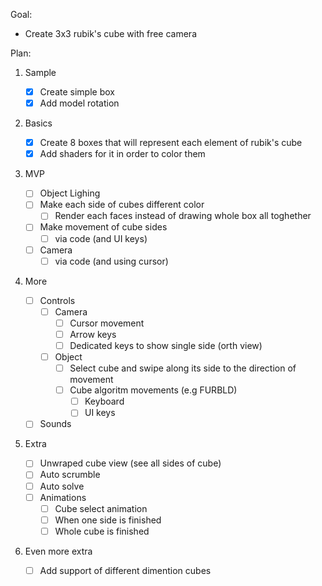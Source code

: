 Goal:

- Create 3x3 rubik's cube with free camera

Plan:

1. Sample

    - [x] Create simple box
    - [x] Add model rotation

2. Basics

    - [x] Create 8 boxes that will represent each element of rubik's cube
    - [x] Add shaders for it in order to color them

3. MVP

    - [ ] Object Lighing
    - [ ] Make each side of cubes different color
        - [ ] Render each faces instead of drawing whole box all toghether
    - [ ] Make movement of cube sides
        - [ ] via code (and UI keys)
    - [ ] Camera
        - [ ] via code (and using cursor)

4. More
    - [ ] Controls
        - [ ] Camera
            - [ ] Cursor movement
            - [ ] Arrow keys
            - [ ] Dedicated keys to show single side (orth view)
        - [ ] Object
            - [ ] Select cube and swipe along its side to the direction of movement
            - [ ] Cube algoritm movements (e.g FURBLD)
                - [ ] Keyboard
                - [ ] UI keys
    - [ ] Sounds

5. Extra
    - [ ] Unwraped cube view (see all sides of cube)
    - [ ] Auto scrumble
    - [ ] Auto solve
    - [ ] Animations
        - [ ] Cube select animation
        - [ ] When one side is finished
        - [ ] Whole cube is finished

6. Even more extra
    - [ ] Add support of different dimention cubes
